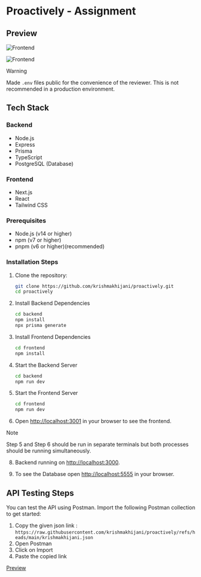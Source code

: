 # Proactively - Assignment

## Preview

![Frontend](https://github.com/user-attachments/assets/60d49ed4-80f2-4de5-a952-f225b656ecfd)

![Frontend](https://github.com/user-attachments/assets/df9035c9-86ba-46af-9755-dd1d1672ad7f)




> [!WARNING]
> Made ```.env``` files public for the convenience of the reviewer. This is not recommended in a production environment.

## Tech Stack

### Backend
- Node.js
- Express
- Prisma
- TypeScript
- PostgreSQL (Database)

### Frontend
- Next.js
- React
- Tailwind CSS


### Prerequisites
- Node.js (v14 or higher)
- npm (v7 or higher)
- pnpm (v6 or higher)(recommended)

### Installation Steps

1. Clone the repository:
    ```sh
    git clone https://github.com/krishmakhijani/proactively.git
    cd proactively
    ```

2. Install Backend Dependencies
    ```sh
    cd backend
    npm install
    npx prisma generate
    ```

3. Install Frontend Dependencies
    ```sh
    cd frontend
    npm install
    ```
4. Start the Backend Server
    ```sh
    cd backend
    npm run dev
    ```
5. Start the Frontend Server
    ```sh
    cd frontend
    npm run dev
    ```
6. Open [http://localhost:3001](http://localhost:3001) in your browser to see the frontend.

> [!NOTE]
> Step 5 and Step 6 should be run in separate terminals but both processes should be running simultaneously.

8. Backend running on [http://localhost:3000](http://localhost:3000).

9. To see the Database open [http://localhost:5555](http://localhost:5555) in your browser.

## API Testing Steps

You can test the API using Postman. Import the following Postman collection to get started:

1. Copy the given json link : ```https://raw.githubusercontent.com/krishmakhijani/proactively/refs/heads/main/krishmakhijani.json```
2. Open Postman
3. Click on Import
4. Paste the copied link

[Preview](https://github.com/user-attachments/assets/13a17417-32ea-4fe8-b11a-c34a319029ee)


